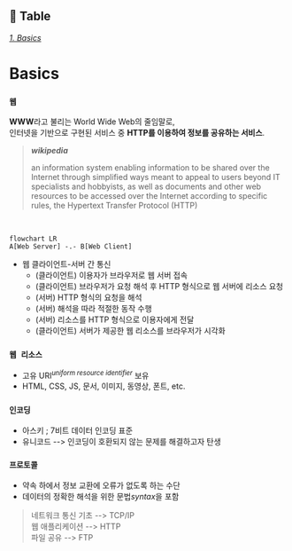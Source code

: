 ## 📝 Table <br>
[*1. Basics*](#basics)


# Basics
### ```웹```
**WWW**라고 불리는 World Wide Web의 줄임말로,<br>인터넷을 기반으로 구현된 서비스 중 **HTTP를 이용하여 정보를 공유하는 서비스**.
> <b><i>wikipedia</i></b><br>
>
> an information system enabling information to be shared over the Internet through simplified ways meant to appeal to users beyond IT specialists and hobbyists, as well as documents and other web resources to be accessed over the Internet according to specific rules, the Hypertext Transfer Protocol (HTTP)
<br>

```mermaid
flowchart LR
A[Web Server] -.- B[Web Client]
```
* 웹 클라이언트-서버 간 통신
  * (클라이언트) 이용자가 브라우저로 웹 서버 접속
  * (클라이언트) 브라우저가 요청 해석 후 HTTP 형식으로 웹 서버에 리소스 요청
  * (서버) HTTP 형식의 요청을 해석
  * (서버) 해석을 따라 적절한 동작 수행
  * (서버) 리소스를 HTTP 형식으로 이용자에게 전달
  * (클라이언트) 서버가 제공한 웹 리소스를 브라우저가 시각화

### ```웹 리소스```
* 고유 URI<sup><i>uniform resource identifier</i></sup> 보유
* HTML, CSS, JS, 문서, 이미지, 동영상, 폰트, etc.

### ```인코딩```
* 아스키 ; 7비트 데이터 인코딩 표준
* 유니코드 --> 인코딩이 호환되지 않는 문제를 해결하고자 탄생

### ```프로토콜```
* 약속 하에서 정보 교환에 오류가 없도록 하는 수단
* 데이터의 정확한 해석을 위한 문법*syntax*을 포함
> 네트워크 통신 기초 --> TCP/IP<br>
> 웹 애플리케이션 --> HTTP<br>
> 파일 공유 --> FTP

